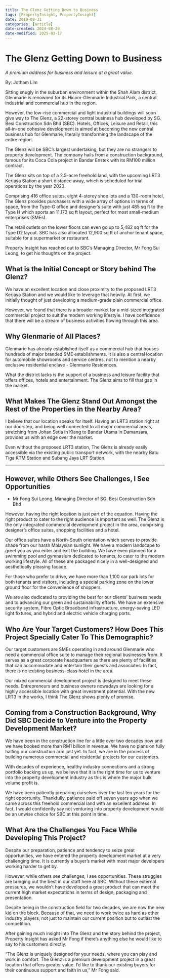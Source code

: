```yaml
---
title: The Glenz Getting Down to Business
tags: [PropertyInsight, PropertyInsight]
date: 2019-08-31
categories: [article]
date-created: 2024-08-29
date-modified: 2025-03-17
---
```


# The Glenz Getting Down to Business

_A premium address for business and leisure at a great value._

By: Jotham Lim

Sitting snugly in the suburban environment within the Shah Alam district, Glenmarie is renowned for its Hicom-Glenmarie Industrial Park, a central industrial and commercial hub in the region.

However, the low-rise commercial and light industrial buildings will soon give way to The Glenz, a 22-storey central business hub developed by SG. Besi Construction Sdn Bhd (SBC). Hotels, Offices, Leisure and Retail, this all-in-one cohesive development is aimed at becoming the new central business hub for Glenmarie, literally transforming the landscape of the entire region.

The Glenz will be SBC’s largest undertaking, but they are no strangers to property development. The company hails from a construction background, famous for its Coca Cola project in Bandar Enstek with its RM100 million contract.

The Glenz sits on top of a 2.5-acre freehold land, with the upcoming LRT3 Kerjaya Station a short distance away, which is scheduled for trial operations by the year 2023.

Comprising 416 office suites, eight 4-storey shop lots and a 130-room hotel, The Glenz provides purchasers with a wide array of options in terms of space, from the Type-G office and designer’s suite with just 485 sq ft to the Type H which sports an 11,173 sq ft layout, perfect for most small-medium enterprises (SMEs).

The retail outlets on the lower floors can even go up to 5,482 sq ft for the Type D2 layout. SBC has also allocated 12,900 sq ft of anchor tenant space, suitable for a supermarket or restaurant.

Property Insight has reached out to SBC’s Managing Director, Mr Fong Sui Leong, to get his thoughts on the project.

## What is the Initial Concept or Story behind The Glenz?

We have an excellent location and close proximity to the proposed LRT3 Kerjaya Station and we would like to leverage that heavily. At first, we initially thought of just developing a medium-grade plain commercial office.

However, we found that there is a broader market for a mid-sized integrated commercial project to suit the modern working lifestyle. I have confidence that there will be a stream of business activities flowing through this area.

## Why Glenmarie of All Places?

Glenmarie has already established itself as a commercial hub that houses hundreds of major branded SME establishments. It is also a central location for automobile showrooms and service centres, not to mention a nearby exclusive residential enclave - Glenmarie Residences.

What the district lacks is the support of a business and leisure facility that offers offices, hotels and entertainment. The Glenz aims to fill that gap in the market.

## What Makes The Glenz Stand Out Amongst the Rest of the Properties in the Nearby Area?

I believe that our location speaks for itself. Having an LRT3 station right at our doorstep, and being well connected to all major commercial areas, stretching from Johan Setia in Klang to Bandar Utama in Damansara, provides us with an edge over the market.

Even without the proposed LRT3 station, The Glenz is already easily accessible via the existing public transport network, with the nearby Batu Tiga KTM Station and Subang Jaya LRT Station.

---

## However, while Others See Challenges, I See Opportunities

- Mr Fong Sui Leong,
  Managing Director of SG. Besi Construction Sdn Bhd

However, having the right location is just part of the equation. Having the right product to cater to the right audience is important as well. The Glenz is the only integrated commercial development project in the area, comprising designer’s office suites, shopping facilities and a hotel.

Our office suites have a North-South orientation which serves to provide shade from our harsh Malaysian sunlight. We have a modern landscape to greet you as you enter and exit the building. We have even planned for a swimming pool and gymnasium dedicated to tenants, to cater to the modern working lifestyle. All of these are packaged nicely in a well-designed and aesthetically pleasing facade.

For those who prefer to drive, we have more than 1,100 car park lots for both tenants and visitors, including a special parking zone on the lower ground floor for the convenience of shoppers.

We are also dedicated to providing the best for our clients’ business needs and to advancing our green and sustainability efforts. We have an extensive security system, Fibre Optic Broadband infrastructure, energy-saving LED light fixtures, and hybrid and electric vehicle charging ports.

## Who Are Your Target Customers? How Does This Project Specially Cater To This Demographic?

Our target customers are SMEs operating in and around Glenmarie who need a commercial office suite to manage their regional businesses from. It serves as a great corporate headquarters as there are plenty of facilities that can accommodate and entertain their guests and associates. In fact, there is no existing business-class hotel in the area.

Our mixed commercial development project is designed to meet these needs. Entrepreneurs and business owners nowadays are looking for a highly accessible location with great investment potential. With the new LRT3 in the works, I think The Glenz shows plenty of promise.

## Coming from a Construction Background, Why Did SBC Decide to Venture into the Property Development Market?

We have been in the construction line for a little over two decades now and we have booked more than RM1 billion in revenue. We have no plans on fully halting our construction arm just yet. In fact, we are in the process of building numerous commercial and residential projects for our customers.

With decades of experience, healthy industry connections and a strong portfolio backing us up, we believe that it is the right time for us to venture into the property development industry as this is where the major bulk volume profit is.

We have been patiently preparing ourselves over the last ten years for the right opportunity. Thankfully, patience paid off seven years ago when we came across this freehold commercial land with an excellent address. In fact, I would confidently say not venturing into property development would be an unwise choice for SBC at this point in time.

## What Are the Challenges You Face While Developing This Project?

Despite our preparation, patience and tendency to seize great opportunities, we have entered the property development market at a very challenging time. It is currently a buyer’s market with most major developers working harder to get by.

However, while others see challenges, I see opportunities. These struggles are bringing out the best in our staff here at SBC. Without these external pressures, we wouldn’t have developed a great product that can meet the current high market expectations in terms of design, packaging and presentation.

Despite being in the construction field for two decades, we are now the new kid on the block. Because of that, we need to work twice as hard as other industry players, not just to maintain our current position but to outlast the competition.

After gaining much insight into The Glenz and the story behind the project, Property Insight has asked Mr Fong if there’s anything else he would like to say to his customers directly.

“The Glenz is uniquely designed for your needs, where you can play and work in comfort. The Glenz is a premium development project in a great location that offers greater value. I’d like to thank our existing buyers for their continuous support and faith in us,” Mr Fong said.
